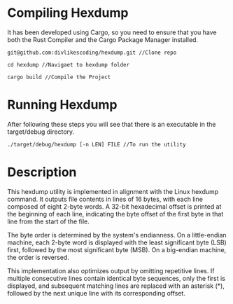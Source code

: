 # Compiling Hexdump

It has been developed using Cargo, so you need to ensure that you have both the Rust Compiler and the Cargo Package Manager installed.

```
git@github.com:divlikescoding/hexdump.git //Clone repo

cd hexdump //Navigaet to hexdump folder

cargo build //Compile the Project
```

# Running Hexdump

After following these steps you will see that there is an executable in the target/debug directory.

```
./target/debug/hexdump [-n LEN] FILE //To run the utility
```

# Description

This hexdump utility is implemented in alignment with the Linux hexdump command. It outputs file contents in lines of 16 bytes, with each line composed of eight 2-byte words. A 32-bit hexadecimal offset is printed at the beginning of each line, indicating the byte offset of the first byte in that line from the start of the file. 

The byte order is determined by the system's endianness. On a little-endian machine, each 2-byte word is displayed with the least significant byte (LSB) first, followed by the most significant byte (MSB). On a big-endian machine, the order is reversed.

This implementation also optimizes output by omitting repetitive lines. If multiple consecutive lines contain identical byte sequences, only the first is displayed, and subsequent matching lines are replaced with an asterisk (*), followed by the next unique line with its corresponding offset.
